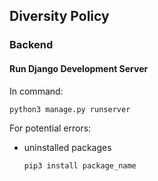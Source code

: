 ## Diversity Policy
### Backend


#### Run Django Development Server
In command:
```
python3 manage.py runserver
```
For potential errors:
- uninstalled packages
   ```
   pip3 install package_name
   ```
